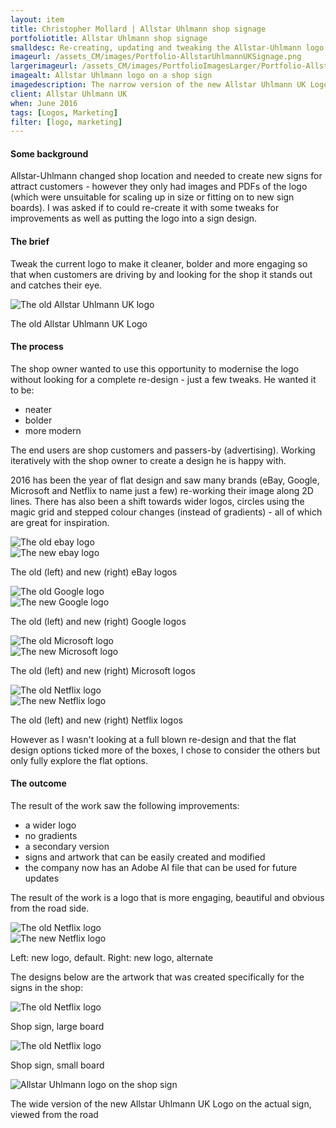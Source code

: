 ```yaml
---
layout: item
title: Christopher Mollard | Allstar Uhlmann shop signage
portfoliotitle: Allstar Uhlmann shop signage
smalldesc: Re-creating, updating and tweaking the Allstar-Uhlmann logo for new shops
imageurl: /assets_CM/images/Portfolio-AllstarUhlmannUKSignage.png
largerimageurl: /assets_CM/images/PortfolioImagesLarger/Portfolio-AllstarUhlmannUKSignage.png
imagealt: Allstar Uhlmann logo on a shop sign
imagedescription: The narrow version of the new Allstar Uhlmann UK Logo mocked up on a shop sign
client: Allstar Uhlmann UK
when: June 2016
tags: [Logos, Marketing]
filter: [logo, marketing]
---
```

<h4>Some background</h4>
<p>
Allstar-Uhlmann changed shop location and needed to create new signs for attract customers - however they only had images and PDFs of the logo (which were unsuitable for scaling up in size or fitting on to new sign boards). I was asked if to could re-create it with some tweaks for improvements as well as putting the logo into a sign design.
</p>

<h4>The brief</h4>

<p>
Tweak the current logo to make it cleaner, bolder and more engaging so that when customers are driving by and looking for the shop it stands out and catches their eye.
</p>
<div class="col-md-12 col-sm-6 col-xs-12">
<img src="/assets_CM/images/AllUhlold.jpg" class="img-responsive" alt="The old Allstar Uhlmann UK logo">
<p class="imgCaption">The old Allstar Uhlmann UK Logo</p>
<div class="dividewhite2"></div>
</div>
<h4>The process</h4>
<p>

The shop owner wanted to use this opportunity to modernise the logo without looking for a complete re-design - just a few tweaks. He wanted it to be:
</p>
<ul>
<li>neater</li>
<li>bolder</li>
<li>more modern</li>
</ul>
<p>
The end users are shop customers and passers-by (advertising). Working iteratively with the shop owner to create a design he is happy with.</p>

<p>2016 has been the year of flat design and saw many brands (eBay, Google, Microsoft and Netflix to name just a few) re-working their image along 2D lines. There has also been a shift towards wider logos, circles using the magic grid and stepped colour changes (instead of gradients) - all of which are great for inspiration. </p>

<div class="row">
<div class="col-md-6 col-sm-6 col-xs-12">
<img src="/assets_CM/images/ebay_old_logo.jpg" class="img-responsive" alt="The old ebay logo">
<div class="dividewhite2"></div>
</div>
<div class="col-md-6 col-sm-6 col-xs-12">
<img src="/assets_CM/images/EBay_logo.png" class="img-responsive" alt="The new ebay logo">
<div class="dividewhite2"></div>
</div>
<p class="imgCaption">The old (left) and new (right) eBay logos</p>
</div>
<div class="row">
<div class="col-md-6 col-sm-6 col-xs-12">
<img src="/assets_CM/images/Google%20old.png" class="img-responsive" alt="The old Google logo">
<div class="dividewhite2"></div>
</div>
<div class="col-md-6 col-sm-6 col-xs-12">
<img src="/assets_CM/images/Google%20new.png" class="img-responsive" alt="The new Google logo">
<div class="dividewhite2"></div>

</div>
<p class="imgCaption">The old (left) and new (right) Google logos</p>
</div>
<div class="row">
<div class="col-md-6 col-sm-6 col-xs-12">
<img src="/assets_CM/images/Microsoft,+old.png" class="img-responsive" alt="The old Microsoft logo">
<div class="dividewhite2"></div>
</div>
<div class="col-md-6 col-sm-6 col-xs-12">
<img src="/assets_CM/images/Microsoft,+new.jpg" class="img-responsive" alt="The new Microsoft logo">
<div class="dividewhite2"></div>
</div>
<p class="imgCaption">The old (left) and new (right) Microsoft logos</p>

</div>
<div class="row">
<div class="col-md-6 col-sm-6 col-xs-12">
<img src="/assets_CM/images/Netflix,+old.png" class="img-responsive" alt="The old Netflix logo">
<div class="dividewhite2"></div>
</div>
<div class="col-md-6 col-sm-6 col-xs-12">
<img src="/assets_CM/images/Netflix,+new.png" class="img-responsive" alt="The new Netflix logo">
<div class="dividewhite2"></div>
</div>
<p class="imgCaption">The old (left) and new (right) Netflix logos</p>
</div>
<p>However as I wasn't looking at a full blown re-design and that the flat design options ticked more of the boxes, I chose to consider the others but only fully explore the flat options.</p>
<h4>The outcome</h4>
<p>The result of the work saw the following improvements:</p>
<ul>
<li>a wider logo</li>
<li>no gradients</li>
<li>a secondary version</li>
<li>signs and artwork that can be easily created and modified</li>
<li>the company now has an Adobe AI file that can be used for future updates</li>
</ul>
<p>The result of the work is a logo that is more engaging, beautiful and obvious from the road side. </p>
<div class="row">
<div class="col-md-6 col-sm-6 col-xs-12">
<img src="/assets_CM/images/Allstar-Uhlmann-logo-CM.png" class="img-responsive" alt="The old Netflix logo">
<div class="dividewhite2"></div>
</div>
<div class="col-md-6 col-sm-6 col-xs-12">
<img src="/assets_CM/images/Allstar-Uhlmann-logo-alt-CM.png" class="img-responsive" alt="The new Netflix logo">
<div class="dividewhite2"></div>
</div>
<p class="imgCaption">Left: new logo, default. Right: new logo, alternate</p>
</div>
<p>The designs below are the artwork that was created specifically for the signs in the shop:</p>
<div class="col-md-12 col-sm-6 col-xs-12">
<img src="/assets_CM/images/AllUllboard.png" class="img-responsive" alt="The old Netflix logo">
<p class="imgCaption">Shop sign, large board</p>
<div class="dividewhite2"></div>
</div>
<div class="col-md-12 col-sm-6 col-xs-12">
<img src="/assets_CM/images/AllUllwideboard.jpeg" class="img-responsive" alt="The old Netflix logo">
<p class="imgCaption">Shop sign, small board</p>
<div class="dividewhite2"></div>
</div>
<div class="col-md-12 col-sm-6 col-xs-12">
<img src="/assets_CM/images/Allstar%20signage.jpg" class="img-responsive" alt="Allstar Uhlmann logo on the shop sign">
<p class="imgCaption">The wide version of the new Allstar Uhlmann UK Logo on the actual sign, viewed from the road</p>
</div>